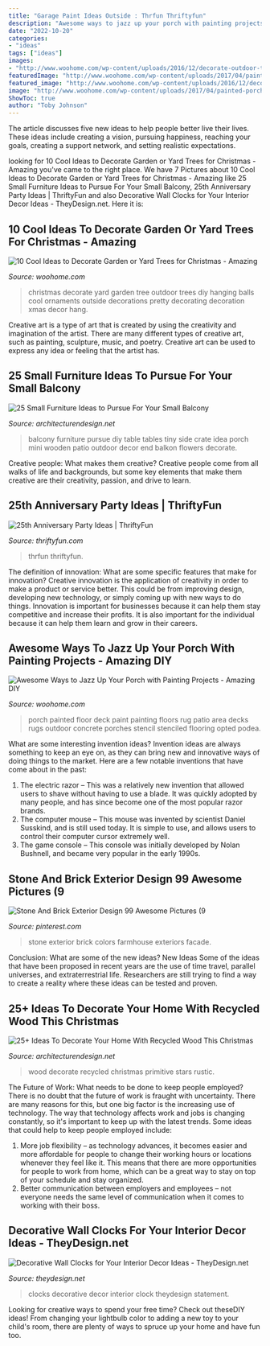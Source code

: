 ```yaml
---
title: "Garage Paint Ideas Outside : Thrfun Thriftyfun"
description: "Awesome ways to jazz up your porch with painting projects"
date: "2022-10-20"
categories:
- "ideas"
tags: ["ideas"]
images:
- "http://www.woohome.com/wp-content/uploads/2016/12/decorate-outdoor-tree-this-christmas-05.jpg"
featuredImage: "http://www.woohome.com/wp-content/uploads/2017/04/painted-porch-floor-12.jpg"
featured_image: "http://www.woohome.com/wp-content/uploads/2016/12/decorate-outdoor-tree-this-christmas-05.jpg"
image: "http://www.woohome.com/wp-content/uploads/2017/04/painted-porch-floor-12.jpg"
ShowToc: true
author: "Toby Johnson"
---
```



The article discusses five new ideas to help people better live their lives. These ideas include creating a vision, pursuing happiness, reaching your goals, creating a support network, and setting realistic expectations.

	

		
looking for 10 Cool Ideas to Decorate Garden or Yard Trees for Christmas - Amazing you've came to the right place. We have 7 Pictures about 10 Cool Ideas to Decorate Garden or Yard Trees for Christmas - Amazing like 25 Small Furniture Ideas to Pursue For Your Small Balcony, 25th Anniversary Party Ideas | ThriftyFun and also Decorative Wall Clocks for Your Interior Decor Ideas - TheyDesign.net. Here it is:
		
    
## 10 Cool Ideas To Decorate Garden Or Yard Trees For Christmas - Amazing

<img loading=lazy src="http://www.woohome.com/wp-content/uploads/2016/12/decorate-outdoor-tree-this-christmas-05.jpg" onerror="this.onerror=null;this.src='https://tse4.mm.bing.net/th?id=OIP.KHZAfA4r3P96BUw7NllHIwHaLI&amp;pid=15.1';" alt="10 Cool Ideas to Decorate Garden or Yard Trees for Christmas - Amazing">

_Source: woohome.com_

>christmas decorate yard garden tree outdoor trees diy hanging balls cool ornaments outside decorations pretty decorating decoration xmas decor hang. 

	

Creative art is a type of art that is created by using the creativity and imagination of the artist. There are many different types of creative art, such as painting, sculpture, music, and poetry. Creative art can be used to express any idea or feeling that the artist has.

    
## 25 Small Furniture Ideas To Pursue For Your Small Balcony

<img loading=lazy src="http://cdn.architecturendesign.net/wp-content/uploads/2016/05/AD-Small-Furniture-Ideas-to-Pursue-For-Your-Small-Balcony-01.jpg" onerror="this.onerror=null;this.src='https://tse2.mm.bing.net/th?id=OIP.OJ8U2r8CVhnHqIqnUiO4YQHaJ4&amp;pid=15.1';" alt="25 Small Furniture Ideas to Pursue For Your Small Balcony">

_Source: architecturendesign.net_

>balcony furniture pursue diy table tables tiny side crate idea porch mini wooden patio outdoor decor end balkon flowers decorate. 

	

Creative people: What makes them creative?
Creative people come from all walks of life and backgrounds, but some key elements that make them creative are their creativity, passion, and drive to learn.

    
## 25th Anniversary Party Ideas | ThriftyFun

<img loading=lazy src="https://img.thrfun.com/img/003/237/memorytree2_l.jpg" onerror="this.onerror=null;this.src='https://tse2.mm.bing.net/th?id=OIP.J5vKZ4D_9nKikcJH1wBDrgHaKu&amp;pid=15.1';" alt="25th Anniversary Party Ideas | ThriftyFun">

_Source: thriftyfun.com_

>thrfun thriftyfun. 

	

The definition of innovation: What are some specific features that make for innovation?
Creative innovation is the application of creativity in order to make a product or service better. This could be from improving design, developing new technology, or simply coming up with new ways to do things. Innovation is important for businesses because it can help them stay competitive and increase their profits. It is also important for the individual because it can help them learn and grow in their careers.

    
## Awesome Ways To Jazz Up Your Porch With Painting Projects - Amazing DIY

<img loading=lazy src="http://www.woohome.com/wp-content/uploads/2017/04/painted-porch-floor-12.jpg" onerror="this.onerror=null;this.src='https://tse1.mm.bing.net/th?id=OIP.8eSymdP_hjqSWMeS_BX6JwHaNK&amp;pid=15.1';" alt="Awesome Ways to Jazz Up Your Porch with Painting Projects - Amazing DIY">

_Source: woohome.com_

>porch painted floor deck paint painting floors rug patio area decks rugs outdoor concrete porches stencil stenciled flooring opted podea. 

	

What are some interesting invention ideas?
Invention ideas are always something to keep an eye on, as they can bring new and innovative ways of doing things to the market. Here are a few notable inventions that have come about in the past: 
1. The electric razor – This was a relatively new invention that allowed users to shave without having to use a blade. It was quickly adopted by many people, and has since become one of the most popular razor brands. 
2. The computer mouse – This mouse was invented by scientist Daniel Susskind, and is still used today. It is simple to use, and allows users to control their computer cursor extremely well. 
3. The game console – This console was initially developed by Nolan Bushnell, and became very popular in the early 1990s.

    
## Stone And Brick Exterior Design 99 Awesome Pictures (9

<img loading=lazy src="https://i.pinimg.com/736x/41/61/5c/41615c4400aa9be1293aa4e9e926a368--brick-exteriors-house-exteriors.jpg" onerror="this.onerror=null;this.src='https://tse4.mm.bing.net/th?id=OIP.RNkdiUg37V8KeL74TW-E2wHaF6&amp;pid=15.1';" alt="Stone And Brick Exterior Design 99 Awesome Pictures (9">

_Source: pinterest.com_

>stone exterior brick colors farmhouse exteriors facade. 

	

Conclusion: What are some of the new ideas?
New Ideas
Some of the ideas that have been proposed in recent years are the use of time travel, parallel universes, and extraterrestrial life. Researchers are still trying to find a way to create a reality where these ideas can be tested and proven.

    
## 25+ Ideas To Decorate Your Home With Recycled Wood This Christmas

<img loading=lazy src="https://cdn.architecturendesign.net/wp-content/uploads/2015/12/AD-Ideas-To-Decorate-Your-Home-With-Recycled-Wood-This-02.jpg" onerror="this.onerror=null;this.src='https://tse1.mm.bing.net/th?id=OIP.oRYbCq6wh6aS-Dx9hv2pIQHaJ4&amp;pid=15.1';" alt="25+ Ideas To Decorate Your Home With Recycled Wood This Christmas">

_Source: architecturendesign.net_

>wood decorate recycled christmas primitive stars rustic. 

	

The Future of Work: What needs to be done to keep people employed?
There is no doubt that the future of work is fraught with uncertainty. There are many reasons for this, but one big factor is the increasing use of technology. The way that technology affects work and jobs is changing constantly, so it's important to keep up with the latest trends. Some ideas that could help to keep people employed include: 
1) More job flexibility – as technology advances, it becomes easier and more affordable for people to change their working hours or locations whenever they feel like it. This means that there are more opportunities for people to work from home, which can be a great way to stay on top of your schedule and stay organized. 
2) Better communication between employers and employees – not everyone needs the same level of communication when it comes to working with their boss.

    
## Decorative Wall Clocks For Your Interior Decor Ideas - TheyDesign.net

<img loading=lazy src="http://theydesign.net/wp-content/uploads/2017/06/is-it-time-for-an-update-try-a-statement-making-wall-clock-they-design-intended-for-decorative-wall-clocks-decorative-wall-clocks-for-your-interior-decor-ideas.jpg" onerror="this.onerror=null;this.src='https://tse4.mm.bing.net/th?id=OIP.gKvatBlbUWD-OTYIk8lN7QHaJ5&amp;pid=15.1';" alt="Decorative Wall Clocks for Your Interior Decor Ideas - TheyDesign.net">

_Source: theydesign.net_

>clocks decorative decor interior clock theydesign statement. 

	

Looking for creative ways to spend your free time? Check out theseDIY ideas! From changing your lightbulb color to adding a new toy to your child's room, there are plenty of ways to spruce up your home and have fun too.

